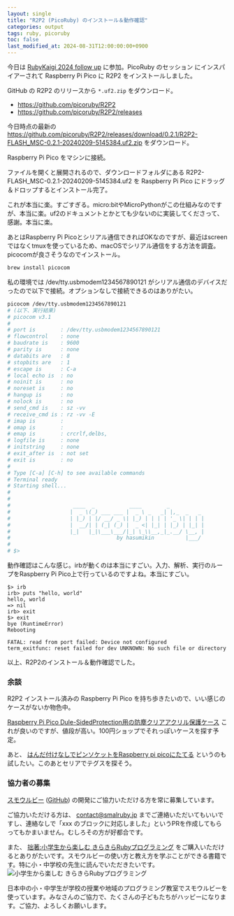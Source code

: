 ```yaml
---
layout: single
title: "R2P2 (PicoRuby) のインストール＆動作確認"
categories: output
tags: ruby, picoruby
toc: false
last_modified_at: 2024-08-31T12:00:00:00+0900
---
```


今日は [RubyKaigi 2024 follow up](https://hackmd.io/@ko1/rkfu2024guide) に参加。PicoRuby のセッション にインスパイアーされて Raspberry Pi Pico に R2P2 をインストールしました。

GitHub の R2P2 のリリースから `*.uf2.zip` をダウンロード。

- <https://github.com/picoruby/R2P2>
- <https://github.com/picoruby/R2P2/releases>

今日時点の最新の <https://github.com/picoruby/R2P2/releases/download/0.2.1/R2P2-FLASH_MSC-0.2.1-20240209-5145384.uf2.zip> をダウンロード。

Raspberry Pi Pico をマシンに接続。

ファイルを開くと展開されるので、ダウンロードフォルダにある R2P2-FLASH_MSC-0.2.1-20240209-5145384.uf2 を Raspberry Pi Pico にドラッグ＆ドロップするとインストール完了。

これが本当に楽。すごすぎる。micro:bitやMicroPythonがこの仕組みなのですが、本当に楽。uf2のドキュメントとかとても少ないのに実装してくださって、感謝。本当に楽。

あとはRaspberry Pi Picoとシリアル通信できればOKなのですが、最近はscreenではなくtmuxを使っているため、macOSでシリアル通信をする方法を調査。picocomが良さそうなのでインストール。

```bash
brew install picocom
```

私の環境では /dev/tty.usbmodem1234567890121 がシリアル通信のデバイスだったので以下で接続。オプションなしで接続できるのはありがたい。

```bash
picocom /dev/tty.usbmodem1234567890121
# (以下、実行結果)
# picocom v3.1
#
# port is        : /dev/tty.usbmodem1234567890121
# flowcontrol    : none
# baudrate is    : 9600
# parity is      : none
# databits are   : 8
# stopbits are   : 1
# escape is      : C-a
# local echo is  : no
# noinit is      : no
# noreset is     : no
# hangup is      : no
# nolock is      : no
# send_cmd is    : sz -vv
# receive_cmd is : rz -vv -E
# imap is        :
# omap is        :
# emap is        : crcrlf,delbs,
# logfile is     : none
# initstring     : none
# exit_after is  : not set
# exit is        : no
#
# Type [C-a] [C-h] to see available commands
# Terminal ready
# Starting shell...
#
#
#                    ____  _           ____        _
#                   |  _ \(_) ___ ___ |  _ \ _   _| |,_  _   _
#                   | |_) | |/ __/ _ \| |_) | | | | '_ \| | | |
#                   |  __/| | (_| (_) |  _ <| |_| | |_) | |_| |
#                   |_|   |_|\___\___/|_| \_\\__,_|_.__/ \__, |
#                                  by hasumikin          |___/
#
# $>
```

動作確認はこんな感じ。irbが動くのは本当にすごい。入力、解析、実行のループをRaspberry Pi Pico上で行っているのですよね。本当にすごい。

```text
$> irb
irb> puts "hello, world"
hello, world
=> nil
irb> exit
$> exit
bye (RuntimeError)
Rebooting

FATAL: read from port failed: Device not configured
term_exitfunc: reset failed for dev UNKNOWN: No such file or directory
```

以上、R2P2のインストール＆動作確認でした。

### 余談

R2P2 インストール済みの Raspberry Pi Pico を持ち歩きたいので、いい感じのケースがないか物色中。

[Raspberry Pi Pico Dule-SidedProtection用の防塵クリアアクリル保護ケース](https://amzn.to/3yWLVhr) これが良いのですが、値段が高い。100円ショップでそれっぽいケースを探す予定。

あと、 [はんだ付けなしでピンソケットをRaspberry pi picoにたてる](https://qiita.com/kazueda/items/25d300036b8cb4ac5624) というのも試したい。このあとセリアでテグスを探そう。

### 協力者の募集

[スモウルビー](https://smalruby.app) ([GitHub](https://github.com/smalruby/smalruby3-develop)) の開発にご協力いただける方を常に募集しています。

ご協力いただける方は、 contact@smalruby.jp までご連絡いただいてもいいですし、連絡なしで「xxx のブロックに対応しました」というPRを作成してもらってもかまいません。むしろその方が好都合です。

また、 [拙著:小学生から楽しむ きらきらRubyプログラミング](https://amzn.to/3SLNXrk) をご購入いただけるとありがたいです。スモウルビーの使い方と教え方を学ぶことができる書籍です。特に小・中学校の先生に読んでいただきたいです。
<img src="https://m.media-amazon.com/images/I/91Vcir5bhiL._AC_UL320_.jpg" srcset="https://m.media-amazon.com/images/I/91Vcir5bhiL._AC_UL320_.jpg 1x, https://m.media-amazon.com/images/I/91Vcir5bhiL._AC_UL480_FMwebp_QL65_.jpg 1.5x, https://m.media-amazon.com/images/I/91Vcir5bhiL._AC_UL640_FMwebp_QL65_.jpg 2x, https://m.media-amazon.com/images/I/91Vcir5bhiL._AC_UL800_FMwebp_QL65_.jpg 2.5x, https://m.media-amazon.com/images/I/91Vcir5bhiL._AC_UL960_FMwebp_QL65_.jpg 3x" alt="小学生から楽しむ きらきらRubyプログラミング">

日本中の小・中学生が学校の授業や地域のプログラミング教室でスモウルビーを使っています。みなさんのご協力で、たくさんの子どもたちがハッピーになります。ご協力、よろしくお願いします。
